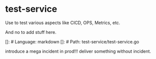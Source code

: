# test-service
Use to test various aspects like CICD, OPS, Metrics, etc.

And no to add stuff here.

[]: # Language: markdown
[]: # Path: test-service/test-service.go

introduce a mega incident in prod!!!
deliver something without incident.
